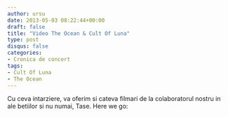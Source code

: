```yaml
---
author: ursu
date: 2013-05-03 08:22:44+00:00
draft: false
title: "Video The Ocean & Cult Of Luna"
type: post
disqus: false
categories:
- Cronica de concert
tags:
- Cult Of Luna
- The Ocean
---
```

Cu ceva intarziere, va oferim si cateva filmari de la colaboratorul nostru in ale betiilor si nu numai, Tase. Here we go:

